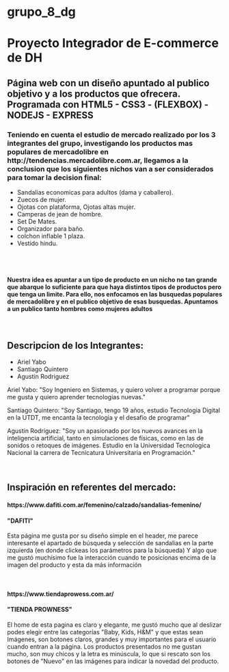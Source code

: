 # grupo_8_dg

<h1>Proyecto Integrador de E-commerce de DH </h1>

<h2>Página web con un diseño apuntado al publico objetivo y a los productos que ofrecera. Programada con HTML5 - CSS3 - (FLEXBOX) - NODEJS - EXPRESS</h2>
<h3>Teniendo en cuenta el estudio de mercado realizado por los 3 integrantes del grupo, investigando los productos mas populares de mercadolibre en http://tendencias.mercadolibre.com.ar, llegamos a la conclusion que los siguientes nichos van a ser considerados para tomar la decision final:  </h3>
<ul>
  <li> Sandalias economicas para adultos (dama y caballero). </li>
  <li> Zuecos de mujer. </li>
  <li> Ojotas con plataforma, Ojotas altas mujer. 
  <li> Camperas de jean de hombre. <strong> </strong>  </li>
  <li> Set De Mates.</li>
  <li> Organizador para baño.</li>
  <li> colchon inflable 1 plaza. </li>
  <li> Vestido hindu. </li>
</ul>
<br>
<br>
<h4> Nuestra idea es apuntar a un tipo de producto en un nicho no tan grande que abarque lo suficiente para que haya distintos tipos de productos pero que tenga un limite. Para ello, nos enfocamos en las busquedas populares de mercadolibre y en el publico objetivo de esas busquedas.   Apuntamos a un publico tanto hombres como mujeres adultos</h4>
<br>

<h2>Descripcion de los Integrantes:</h2>
  <ul>
    <li>Ariel Yabo</li>
    <li>Santiago Quintero</li>
    <li>Agustin Rodriguez</li>
  </ul>
  <p>Ariel Yabo: "Soy Ingeniero en Sistemas, y quiero volver a programar porque me gusta y quiero aprender tecnologias nuevas."</p>
  <p>Santiago Quintero: "Soy Santiago, tengo 19 años, estudio Tecnologia Digital en la UTDT, me encanta la tecnologia y el desafio de programar"</p> 
  <p>Agustin Rodriguez: "Soy un apasionado por los nuevos avances en la inteligencia artificial, tanto en simulaciones de físicas, como en las de sonidos o retoques de imágenes. Estudio en la        Universidad Tecnologica Nacional la carrera de Tecnicatura Universitaria en Programación."</p>
  <br>
<h2>Inspiración en referentes del mercado:</h2>

<h4>https://www.dafiti.com.ar/femenino/calzado/sandalias-femenino/</h4>
<h4>"DAFITI"</h4>
<p>Esta página me gusta por su diseño simple en el header, me parece interesante el apartado de búsqueda y selección de sandalias en la parte izquierda (en donde clickeas los parámetros para la búsqueda) Y algo que me gustó muchísimo fue la interacción cuando te posicionas encima de la imagen del producto y esta da más información </p>
<br>
<h4>https://www.tiendaprowess.com.ar/</h4>
<h4>"TIENDA PROWNESS"</h4>
<p>El home de esta pagina es claro y elegante, me gustó mucho que al deslizar podes elegir entre las categorías "Baby, Kids, H&M" y que estas sean Imágenes, son botones claros, grandes y muy importantes para el usuario cuando entran a la página.
Los productos presentados no me gustan mucho, son muy chicos y la letra es minúscula, lo que si rescato son los botones de "Nuevo" en las imágenes para indicar la novedad del producto.</p>

 
